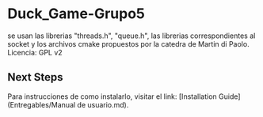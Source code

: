 # Duck_Game-Grupo5

se usan las librerias "threads.h", "queue.h", las librerias correspondientes al socket y los archivos cmake propuestos por la catedra de Martin di Paolo. Licencia: GPL v2

## Next Steps

Para instrucciones de como instalarlo, visitar el link: [Installation Guide](Entregables/Manual de usuario.md).
